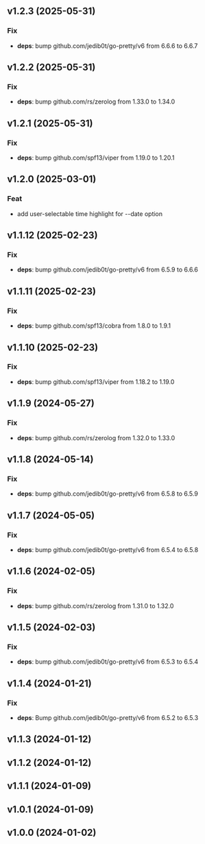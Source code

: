 ## v1.2.3 (2025-05-31)

### Fix

- **deps**: bump github.com/jedib0t/go-pretty/v6 from 6.6.6 to 6.6.7

## v1.2.2 (2025-05-31)

### Fix

- **deps**: bump github.com/rs/zerolog from 1.33.0 to 1.34.0

## v1.2.1 (2025-05-31)

### Fix

- **deps**: bump github.com/spf13/viper from 1.19.0 to 1.20.1

## v1.2.0 (2025-03-01)

### Feat

- add user-selectable time highlight for --date option

## v1.1.12 (2025-02-23)

### Fix

- **deps**: bump github.com/jedib0t/go-pretty/v6 from 6.5.9 to 6.6.6

## v1.1.11 (2025-02-23)

### Fix

- **deps**: bump github.com/spf13/cobra from 1.8.0 to 1.9.1

## v1.1.10 (2025-02-23)

### Fix

- **deps**: bump github.com/spf13/viper from 1.18.2 to 1.19.0

## v1.1.9 (2024-05-27)

### Fix

- **deps**: bump github.com/rs/zerolog from 1.32.0 to 1.33.0

## v1.1.8 (2024-05-14)

### Fix

- **deps**: bump github.com/jedib0t/go-pretty/v6 from 6.5.8 to 6.5.9

## v1.1.7 (2024-05-05)

### Fix

- **deps**: bump github.com/jedib0t/go-pretty/v6 from 6.5.4 to 6.5.8

## v1.1.6 (2024-02-05)

### Fix

- **deps**: bump github.com/rs/zerolog from 1.31.0 to 1.32.0

## v1.1.5 (2024-02-03)

### Fix

- **deps**: bump github.com/jedib0t/go-pretty/v6 from 6.5.3 to 6.5.4

## v1.1.4 (2024-01-21)

### Fix

- **deps**: Bump github.com/jedib0t/go-pretty/v6 from 6.5.2 to 6.5.3

## v1.1.3 (2024-01-12)

## v1.1.2 (2024-01-12)

## v1.1.1 (2024-01-09)

## v1.0.1 (2024-01-09)

## v1.0.0 (2024-01-02)
